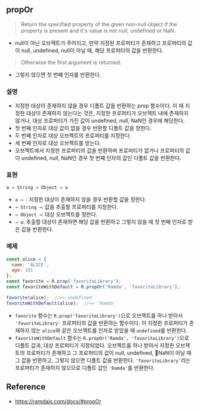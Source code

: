 ## propOr
> Return the specified property of the given non-null object if the property is present and it's value is not null, undefined or NaN.
- null이 아닌 오브젝트가 주어지고, 만약 지정된 프로퍼티가 존재하고 프로퍼티의 값이 null, undefined, null이 아닐 때, 해당 프로퍼티의 값을 반환한다.

> Otherwise the first argument is returned.
- 그렇지 않으면 첫 번째 인자를 반환한다.

### 설명
- 지정한 대상이 존재하지 않을 경우 디폴트 값을 반환하는 prop 함수이다. 이 때 지정한 대상이 존재하지 않는다는 것은, 지정한 프로퍼티가 오브젝트 내에 존재하지 않거나, 대상 프로퍼티가 가진 값이 undefined, null, NaN인 경우에 해당한다.
- 첫 번째 인자로 대상 값이 없을 경우 반환할 디폴트 값을 정한다.
- 두 번째 인자로 대상 오브젝트의 프로퍼티를 지정한다.
- 세 번째 인자로 대상 오브젝트를 받는다.
- 오브젝트에서 지정한 프로퍼티의 값을 반환하며 프로퍼티가 없거나 프로퍼티의 값이 undefined, null, NaN인 경우 첫 번째 인자의 값인 디폴트 값을 반환한다.

### 표현
```
a → String → Object → a
```
- `a → `: 지정한 대상이 존재하지 않을 경우 반환할 값을 정한다.
- `→ String →`: 값을 추출할 프로퍼티를 지정한다.
- `→ Object →`: 대상 오브젝트를 정한다.
- `→ a`: 추출할 대상이 존재하면 해당 값을 반환하고 그렇지 않을 때 첫 번째 인자로 받은 값을 반환한다.

### 예제
```js
const alice = {
  name: 'ALICE',
  age: 101
};
const favorite = R.prop('favoriteLibrary');
const favoriteWithDefault = R.propOr('Ramda', 'favoriteLibrary');

favorite(alice);  //=> undefined
favoriteWithDefault(alice);  //=> 'Ramda'
```
- `favorite` 함수는 `R.prop('favoriteLibrary')`으로 오브젝트를 하나 받아서 `'favoriteLibrary'` 프로퍼티의 값을 반환하는 함수이다. 이 지정한 프로퍼티가 존재하지 않는 `alice`와 같은 오브젝트를 인자로 받았을 때 `undefined`를 반환한다.
- `favoriteWithDefault` 함수는 `R.propOr('Ramda', 'favoriteLibrary')`으로 디폴트 값과, 대상 프로퍼티가 지정되었다. 오브젝트를 하나 받아서 지정한 오브젝트의 프로퍼티가 존재하고 그 프로퍼티의 값이 null, undefined, NaN이 아닐 때 그 값을 반환하고, 그렇지 않으면 디폴트 값을 반환한다. `'favoriteLibrary'`라는 프로퍼티가 존재하지 않으므로 디폴트 값인 `'Ramda'`를 반환한다.

## Reference
- https://ramdajs.com/docs/#propOr
